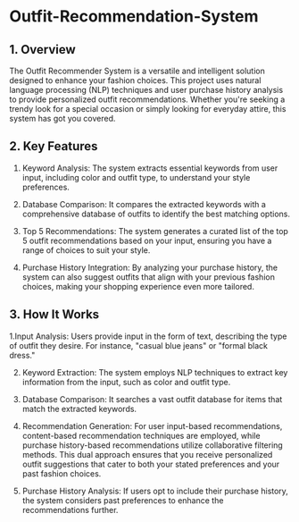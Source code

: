 # Outfit-Recommendation-System


## 1. Overview

The Outfit Recommender System is a versatile and intelligent solution designed to enhance your fashion choices. This project uses natural language processing (NLP) techniques and user purchase history analysis to provide personalized outfit recommendations. Whether you're seeking a trendy look for a special occasion or simply looking for everyday attire, this system has got you covered.


## 2. Key Features

 1. Keyword Analysis: The system extracts essential keywords from user input, including color and outfit type, to understand your style preferences.

2. Database Comparison: It compares the extracted keywords with a comprehensive database of outfits to identify the best matching options.

3. Top 5 Recommendations: The system generates a curated list of the top 5 outfit recommendations based on your input, ensuring you have a range of choices to suit your style.

4. Purchase History Integration: By analyzing your purchase history, the system can also suggest outfits that align with your previous fashion choices, making your shopping experience even more tailored.


## 3. How It Works

1.Input Analysis: Users provide input in the form of text, describing the type of outfit they desire. For instance, "casual blue jeans" or "formal black dress."

2. Keyword Extraction: The system employs NLP techniques to extract key information from the input, such as color and outfit type.

3. Database Comparison: It searches a vast outfit database for items that match the extracted keywords.

4. Recommendation Generation:  For user input-based recommendations, content-based recommendation techniques are employed, while purchase history-based recommendations utilize collaborative filtering methods. This dual approach ensures that you receive personalized outfit suggestions that cater to both your stated preferences and your past fashion choices.

5. Purchase History Analysis: If users opt to include their purchase history, the system considers past preferences to enhance the recommendations further.

